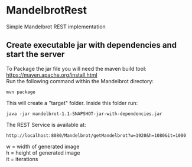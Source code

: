 # MandelbrotRest
Simple Mandelbrot REST implementation
## Create executable jar with dependencies and start the server
To Package the jar file you will need the maven build tool:  
https://maven.apache.org/install.html  
Run the following command within the Mandelbrot directory:

    mvn package

This will create a "target" folder. Inside this folder run:

    java -jar mandelbrot-1.1-SNAPSHOT-jar-with-dependencies.jar

The REST Service is available at:

    http://localhost:8080/Mandelbrot/getMandelbrot?w=1920&h=1080&it=1000

w = width of generated image  
h = height of generated image  
it = iterations
